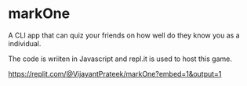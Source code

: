 # markOne
A CLI app that can quiz your friends on how well do they know you as a individual. 

The code is wriiten in Javascript and repl.it is used to host this game.

https://replit.com/@VijayantPrateek/markOne?embed=1&output=1
